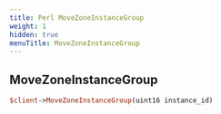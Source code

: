 ```yaml
---
title: Perl MoveZoneInstanceGroup
weight: 1
hidden: true
menuTitle: MoveZoneInstanceGroup
---
```

## MoveZoneInstanceGroup
```perl
$client->MoveZoneInstanceGroup(uint16 instance_id)
```